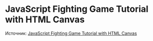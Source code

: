# JavaScript Fighting Game Tutorial with HTML Canvas
Источник: [JavaScript Fighting Game Tutorial with HTML Canvas](https://www.youtube.com/watch?v=vyqbNFMDRGQ)
